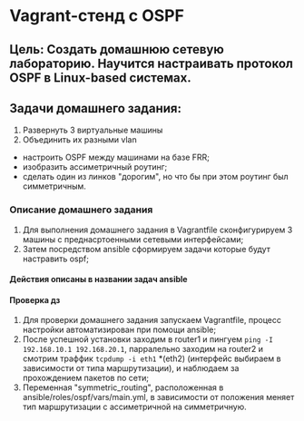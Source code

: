 # Vagrant-стенд c OSPF

## Цель: Создать домашнюю сетевую лабораторию. Научится настраивать протокол OSPF в Linux-based системах.

## Задачи домашнего задания:
1. Развернуть 3 виртуальные машины
2. Объединить их разными vlan
- настроить OSPF между машинами на базе FRR;
- изобразить ассиметричный роутинг;
- сделать один из линков "дорогим", но что бы при этом роутинг был симметричным.

### Описание домашнего задания

1) Для выполнения домашнего задания в Vagrantfile сконфигурируем 3 машины с преднасртоенными сетевыми интерфейсами;
2) Затем посредством ansible сформируем задачи которые будут настравить ospf;

#### Действия описаны в названии задач ansible

#### Проверка дз
1) Для проверки домашнего задания запускаем Vagrantfile, процесс настройки автоматизирован при помощи ansible;
2) После успешной установки заходим в router1 и пингуем ```ping -I 192.168.10.1 192.168.20.1```, парралельно заходим на router2 и смотрим траффик ```tcpdump -i eth1``` *(eth2) (интерфейс выбираем в зависимости от типа маршрутизации), и наблюдаем за прохождением пакетов по сети;
3) Переменная "symmetric_routing", расположенная в ansible/roles/ospf/vars/main.yml, в зависимости от положения меняет тип маршрутизации с ассиметричной на симметричную. 
